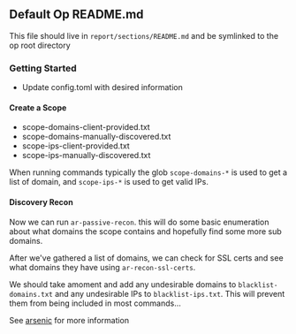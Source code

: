 ## Default Op README.md

This file should live in `report/sections/README.md` and be symlinked to the op root directory

### Getting Started

- Update config.toml with desired information

#### Create a Scope

- scope-domains-client-provided.txt
- scope-domains-manually-discovered.txt
- scope-ips-client-provided.txt
- scope-ips-manually-discovered.txt

When running commands typically the glob `scope-domains-*` is used to get a list of domain, and `scope-ips-*` is used to get valid IPs.

#### Discovery Recon

Now we can run `ar-passive-recon`. this will do some basic enumeration about what domains the scope contains and hopefully find some more sub domains.

After we've gathered a list of domains, we can check for SSL certs and see what domains they have using `ar-recon-ssl-certs`.

We should take amoment and add any undesirable domains to `blacklist-domains.txt` and any undesirable IPs to `blacklist-ips.txt`. This will prevent them from being included in most commands...


See [arsenic](https://github.com/defektive/arsenic) for more information
